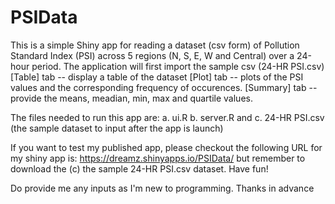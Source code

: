 PSIData
=======
This is a simple Shiny app for reading a dataset (csv form) of Pollution Standard Index (PSI) across 
5 regions (N, S, E, W and Central) over a 24-hour period.
The application will first import the sample csv (24-HR PSI.csv) 
[Table] tab -- display a table of the dataset 
[Plot] tab -- plots of the PSI values and the corresponding frequency of occurences.
[Summary] tab --  provide the means, meadian, min, max and quartile values.

The files needed to run this app are:
a. ui.R
b. server.R and
c. 24-HR PSI.csv (the sample dataset to input after the app is launch)

If you want to test my published app, please checkout the following URL for my shiny app is: https://dreamz.shinyapps.io/PSIData/
but remember to download the (c) the sample 24-HR PSI.csv dataset.  Have fun!

Do provide me any inputs as I'm new to programming.
Thanks in advance

